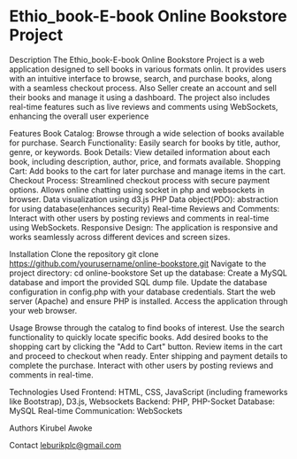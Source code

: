 # Ethio_book-E-book Online Bookstore Project
Description
  The Ethio_book-E-book Online Bookstore Project is a web application designed to sell books in various formats onlin.
  It provides users with an intuitive interface to browse, search, and purchase books, along with a seamless checkout process.
  Also Seller create an account and sell their books and manage it using a dashboard. 
  The project also includes real-time features such as live reviews and comments using WebSockets, enhancing the overall user experience

Features
  Book Catalog: Browse through a wide selection of books available for purchase.
  Search Functionality: Easily search for books by title, author, genre, or keywords.
  Book Details: View detailed information about each book, including description, author, price, and formats available.
  Shopping Cart: Add books to the cart for later purchase and manage items in the cart.
  Checkout Process: Streamlined checkout process with secure payment options.
  Allows online chatting using socket in php and websockets in browser.
  Data visualization using d3.js
  PHP Data object(PDO): abstraction for using database(enhances security)
  Real-time Reviews and Comments: Interact with other users by posting reviews and comments in real-time using WebSockets.
  Responsive Design: The application is responsive and works seamlessly across different devices and screen sizes.

Installation
  Clone the repository
      git clone https://github.com/yourusername/online-bookstore.git
  Navigate to the project directory:
      cd online-bookstore
  Set up the database:
    Create a MySQL database and import the provided SQL dump file.
    Update the database configuration in config.php with your database credentials.
    Start the web server (Apache) and ensure PHP is installed.
  Access the application through your web browser.

Usage
  Browse through the catalog to find books of interest.
  Use the search functionality to quickly locate specific books.
  Add desired books to the shopping cart by clicking the "Add to Cart" button.
  Review items in the cart and proceed to checkout when ready.
  Enter shipping and payment details to complete the purchase.
  Interact with other users by posting reviews and comments in real-time.

Technologies Used
  Frontend: HTML, CSS, JavaScript (including frameworks like Bootstrap), D3.js, Websockets
  Backend: PHP, PHP-Socket
  Database: MySQL
  Real-time Communication: WebSockets

Authors
  Kirubel Awoke 

Contact
  leburikplc@gmail.com

